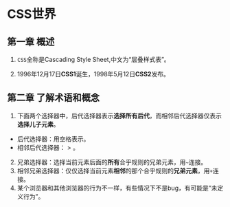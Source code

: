 # CSS世界
## 第一章 概述
1. `CSS`全称是Cascading Style Sheet,中文为“层叠样式表”。

2. 1996年12月17日**CSS1**诞生，1998年5月12日**CSS2**发布。

## 第二章 了解术语和概念
1. 下面两个选择器中，后代选择器表示**选择所有后代**，而相邻后代选择器仅表示**选择儿子元素**。
* 后代选择器：用空格表示。
* 相邻后代选择器： > 。
2. 兄弟选择器：选择当前元素后面的**所有**合乎规则的兄弟元素，用`~`连接。
3. 相邻兄弟选择器：仅仅选择当前元素**相邻**的那个合乎规则的**兄弟元素**，用`+`连接。
4. 某个浏览器和其他浏览器的行为不一样，有些情况下不是bug，有可能是“未定义行为”。
